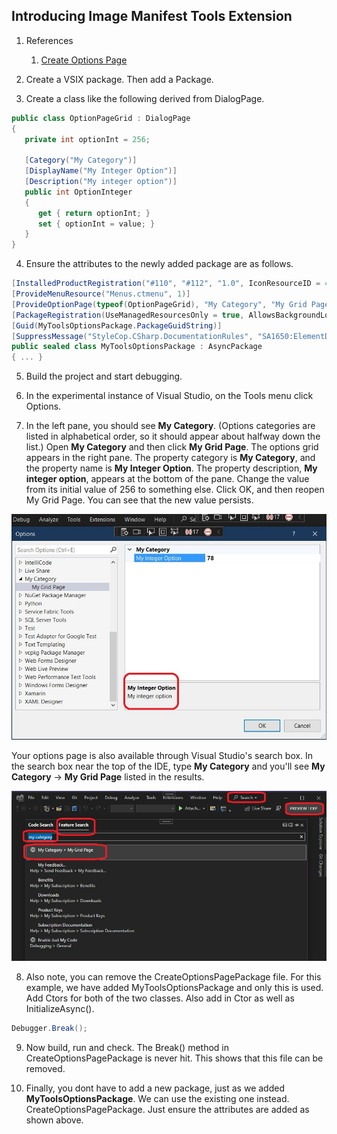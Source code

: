 ## Introducing Image Manifest Tools Extension

1. References 
   1. [Create Options Page](https://learn.microsoft.com/en-us/visualstudio/extensibility/creating-an-options-page)

2. Create a VSIX package. Then add a Package.

3. Create a class like the following derived from DialogPage.
```cs
public class OptionPageGrid : DialogPage
{
   private int optionInt = 256;

   [Category("My Category")]
   [DisplayName("My Integer Option")]
   [Description("My integer option")]
   public int OptionInteger
   {
      get { return optionInt; }
      set { optionInt = value; }
   }
}
```
4. Ensure the attributes to the newly added package are as follows.

```cs
[InstalledProductRegistration("#110", "#112", "1.0", IconResourceID = 400)]
[ProvideMenuResource("Menus.ctmenu", 1)]
[ProvideOptionPage(typeof(OptionPageGrid), "My Category", "My Grid Page", 0, 0, true)]
[PackageRegistration(UseManagedResourcesOnly = true, AllowsBackgroundLoading = true)]
[Guid(MyToolsOptionsPackage.PackageGuidString)]
[SuppressMessage("StyleCop.CSharp.DocumentationRules", "SA1650:ElementDocumentationMustBeSpelledCorrectly", Justification = "pkgdef, VS and vsixmanifest are valid VS terms")]
public sealed class MyToolsOptionsPackage : AsyncPackage
{ ... }
```

5. Build the project and start debugging.

6. In the experimental instance of Visual Studio, on the Tools menu click Options.

7. In the left pane, you should see **My Category**. (Options categories are listed in alphabetical order, so it should appear about halfway down the list.) Open **My Category** and then click **My Grid Page**. The options grid appears in the right pane. The property category is **My Category**, and the property name is **My Integer Option**. The property description, **My integer option**, appears at the bottom of the pane. Change the value from its initial value of 256 to something else. Click OK, and then reopen My Grid Page. You can see that the new value persists.

![Tools Options](./images/50_50ToolsOptionsMyCategory.jpg)

Your options page is also available through Visual Studio's search box. In the search box near the top of the IDE, type **My Category** and you'll see **My Category** -> **My Grid Page** listed in the results.

![Search Vs for Category](images/51_50SearchMyCategory.jpg)

8. Also note, you can remove the CreateOptionsPagePackage file. For this example, we have added MyToolsOptionsPackage and only this is used. Add Ctors for both of the two classes. Also add in Ctor as well as InitializeAsync(). 

```cs
Debugger.Break();
```

9. Now build, run and check. The Break() method in CreateOptionsPagePackage is never hit. This shows that this file can be removed.

10. Finally, you dont have to add a new package, just as we added **MyToolsOptionsPackage**. We can use the existing one instead. CreateOptionsPagePackage. Just ensure the attributes are added as shown above. 